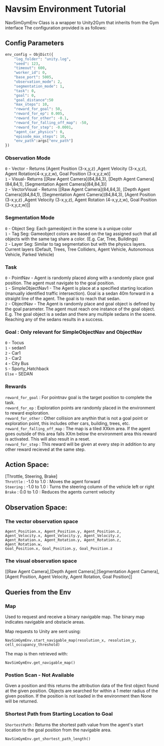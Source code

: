 # Navsim Environment Tutorial
NavSimGymEnv Class is a wrapper to Unity2Gym that inherits from the Gym interface
The configuration provided is as follows:

## Config Parameters

```python
env_config = ObjDict({
    "log_folder": "unity.log",
    "seed": 123,
    "timeout": 600,
    "worker_id": 0,
    "base_port": 5005,
    "observation_mode": 2,
    "segmentation_mode": 1,
    "task": 0,
    "goal": 0,
    "goal_distance":50
    "max_steps": 10,
    "reward_for_goal": 50,
    "reward_for_ep": 0.005,
    "reward_for_other": -0.1,
    "reward_for_falling_off_map": -50,
    "reward_for_step": -0.0001,
    "agent_car_physics": 0,
    "episode_max_steps": 10,
    "env_path":args["env_path"]
})
```
### Observation Mode
`0` - Vector - Returns \[Agent Position (3-x,y,z) ,Agent Velocity (3-x,y,z), Agent Rotation(4-x,y,z,w), Goal Position (3-x,y,z,w)]  
`1` - Visual- Returns \[\[Raw Agent Camera]\(84,84,3), 
\[Depth Agent Camera]\(84,84,1), \[Segmentation Agent Camera]\(84,84,3)]  
`2` - VectorVisual - Returns \[\[Raw Agent Camera]\(84,84,3), 
\[Depth Agent Camera]\(84,84,1), \[Segmentation Agent Camera]\(84,84,3), 
\[Agent Position (3-x,y,z) ,Agent Velocity (3-x,y,z), Agent Rotation (4-x,y,z,w), 
Goal Position (3-x,y,z,w)]]  

### Segmentation Mode
`0` - Object Seg: Each gameobject in the scene is a unique color  
`1` - Tag Seg:  Gameobject colors are based on the tag assigned such that all 
objects with the same tag share a color. (E.g. Car, Tree, Buildings)  
`2` - Layer Seg: Similar to tag segmentation but with the physics layers. 
Current layers (Default, Trees, Tree Colliders, Agent Vehicle, 
Autonomous Vehicle, Parked Vehicle)  

### Task
`0` - PointNav - Agent is randomly placed along with a randomly place goal 
position. The agent must navigate to the goal position.  
`1` - SimpleObjectNav1 - The Agent is place at a specified starting location 
(manually identified traffic intersection). Goal is a sedan 40m forward in a 
straight line of the agent. The goal is to reach that sedan.  
`2` - ObjectNav - The Agent is randomly place and goal object is defined by 
the goal parameter. The agent must reach one instance of the goal object. 
E.g. The goal object is a sedan and there any multiple sedans in the scene. 
Reaching any of the sedans results in a success.  

### Goal : Only relevant for SimpleObjectNav and ObjectNav
`0` - Tocus  
`1` - sedan1  
`2` - Car1  
`3` - Car2  
`4` - City Bus  
`5` - Sporty_Hatchback  
`Else` - SEDAN  

### Rewards
`reward_for_goal` : For pointnav goal is the target position to complete the 
task.  
`reward_for_ep` : Exploration points are randomly placed in the environment to 
reward exploration.  
`reward_for_other` : Other collision are anythin that is not a goal point or 
exploration point, this includes other cars, building, trees, etc.  
`reward_for_falling_off_map` :  The map is a tiled XXkm area. If the agent 
goes outside of this area falls XXm below the environment area this reward is 
activated. This will also result in a reset.  
`reward_for_step` : This reward will be given at every step in addition to any 
other reward recieved at the same step.  


## Action Space: 
\[Throttle, Steering, Brake]  
`Throttle` : -1.0 to 1.0 : Moves the agent forward    
`Steering` : -1.0 to 1.0 : Turns the steering column of the vehicle left or right    
`Brake` : 0.0 to 1.0 : Reduces the agents current velocity    

## Observation Space: 


### The vector observation space
    Agent_Position.x, Agent_Position.y, Agent_Position.z,
    Agent_Velocity.x, Agent_Velocity.y, Agent_Velocity.z,
    Agent_Rotation.x, Agent_Rotation.y, Agent_Rotation.z, Agent_Rotation.w,
    Goal_Position.x, Goal_Position.y, Goal_Position.z

### The visual observation space

\[\[Raw Agent Camera],\[Depth Agent Camera],\[Segmentation Agent Camera],
\[Agent Position, Agent Velocity, Agent Rotation, Goal Position]]

## Queries from the Env

### Map
Used to request and receive a binary navigable map. The binary map indicates 
navigable and obstacle areas. 

Map requests to Unity are sent using: 

    NavSimGymEnv.start_navigable_map(resolution_x, resolution_y, cell_occupancy_threshold)

The map is then retrieved with:

    NavSimGymEnv.get_navigable_map()

### Postion Scan - Not Available
Given a position and this returns the attribution data of the first object 
found at the given position. Objects are searched for within a 1 meter radius 
of the given position. If the position is not loaded in the environment then 
None will be returned. 

### Shortest Path from Starting Location to Goal

`ShortestPath` : Returns the shortest path value from the agent's start 
location to the goal position from the navigable area.

	NavSimGymEnv.get_shortest_path_length()
